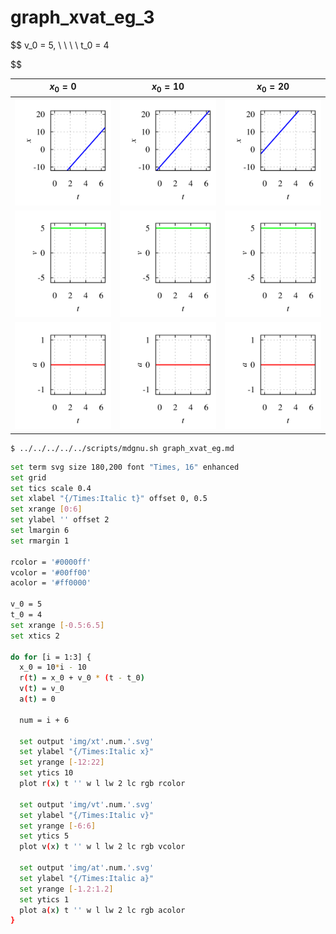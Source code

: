 # graph_xvat_eg_3
$$
v_0 = 5, \ \ \ \ t_0 = 4

$$

$x_0 = 0$ | $x_0 = 10$ | $x_0 = 20$
:-: | :-: | :-:
![](img/xt7.svg) | ![](img/xt8.svg) | ![](img/xt9.svg)
![](img/vt7.svg) | ![](img/vt8.svg) | ![](img/vt9.svg)
![](img/at7.svg) | ![](img/at8.svg) | ![](img/at9.svg)



```shell
$ ../../../../../scripts/mdgnu.sh graph_xvat_eg.md
```


```bash
set term svg size 180,200 font "Times, 16" enhanced
set grid
set tics scale 0.4
set xlabel "{/Times:Italic t}" offset 0, 0.5
set xrange [0:6]
set ylabel '' offset 2
set lmargin 6
set rmargin 1

rcolor = '#0000ff'
vcolor = '#00ff00'
acolor = '#ff0000'

v_0 = 5
t_0 = 4
set xrange [-0.5:6.5]
set xtics 2

do for [i = 1:3] {
  x_0 = 10*i - 10
  r(t) = x_0 + v_0 * (t - t_0)
  v(t) = v_0
  a(t) = 0
  
  num = i + 6
  
  set output 'img/xt'.num.'.svg'
  set ylabel "{/Times:Italic x}"
  set yrange [-12:22]
  set ytics 10
  plot r(x) t '' w l lw 2 lc rgb rcolor

  set output 'img/vt'.num.'.svg'
  set ylabel "{/Times:Italic v}"
  set yrange [-6:6]
  set ytics 5
  plot v(x) t '' w l lw 2 lc rgb vcolor

  set output 'img/at'.num.'.svg'
  set ylabel "{/Times:Italic a}"
  set yrange [-1.2:1.2]
  set ytics 1
  plot a(x) t '' w l lw 2 lc rgb acolor
}

```
